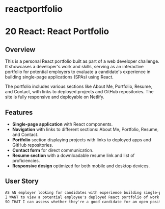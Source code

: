 # reactportfolio

# 20 React: React Portfolio

## Overview

This is a personal React portfolio built as part of a web developer challenge. It showcases a developer's work and skills, serving as an interactive portfolio for potential employers to evaluate a candidate's experience in building single-page applications (SPAs) using React.

The portfolio includes various sections like About Me, Portfolio, Resume, and Contact, with links to deployed projects and GitHub repositories. The site is fully responsive and deployable on Netlify.

## Features

- **Single-page application** with React components.
- **Navigation** with links to different sections: About Me, Portfolio, Resume, and Contact.
- **Portfolio** section displaying projects with links to deployed apps and GitHub repositories.
- **Contact form** for direct communication.
- **Resume section** with a downloadable resume link and list of proficiencies.
- **Responsive design** optimized for both mobile and desktop devices.

## User Story

```md
AS AN employer looking for candidates with experience building single-page applications
I WANT to view a potential employee's deployed React portfolio of work samples
SO THAT I can assess whether they're a good candidate for an open position
